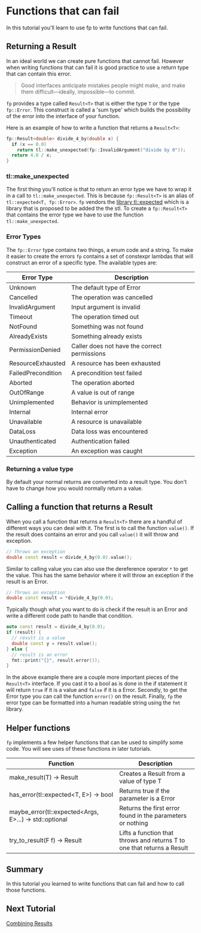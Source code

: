 # Functions that can fail

In this tutorial you'll learn to use fp to write functions that can fail.

## Returning a Result<T>

In an ideal world we can create pure functions that cannot fail.
However when writing functions that can fail it is good practice to use a return type that can contain this error.

> Good interfaces anticipate mistakes people might make, and make them difficult—ideally, impossible—to commit.

`fp` provides a type called `Result<T>` that is either the type `T` or the type `fp::Error`.
This construct is called a 'sum type' which builds the possibility of the error into the interface of your function.

Here is an example of how to write a function that returns a `Result<T>`:

```cpp
fp::Result<double> divide_4_by(double x) {
  if (x == 0.0)
    return tl::make_unexpected(fp::InvalidArgument("divide by 0"));
  return 4.0 / x;
}
```

### tl::make_unexpected

The first thing you'll notice is that to return an error type we have to wrap it in a call to `tl::make_unexpected`.
This is because `fp::Result<T>` is an alias of `tl::expected<T, fp::Error>`.
`fp` vendors the [library tl::expected](https://tl.tartanllama.xyz/en/latest/api/expected.html#tl-expected) which is a library that is proposed to be added the the stl.
To create a `fp::Result<T>` that contains the error type we have to use the function `tl::make_unexpected`.

### Error Types

The `fp::Error` type contains two things, a enum code and a string.
To make it easier to create the errors `fp` contains a set of constexpr lambdas that will construct an error of a specific type.
The available types are:

| Error Type         | Description                                  |
|--------------------|----------------------------------------------|
| Unknown            | The default type of Error                    |
| Cancelled          | The operation was cancelled                  |
| InvalidArgument    | Input argument is invalid                    |
| Timeout            | The operation timed out                      |
| NotFound           | Something was not found                      |
| AlreadyExists      | Something already exists                     |
| PermissionDenied   | Caller does not have the correct permissions |
| ResourceExhausted  | A resource has been exhausted                |
| FailedPrecondition | A precondition test failed                   |
| Aborted            | The operation aborted                        |
| OutOfRange         | A value is out of range                      |
| Unimplemented      | Behavior is unimplemented                    |
| Internal           | Internal error                               |
| Unavailable        | A resource is unavailable                    |
| DataLoss           | Data loss was encountered                    |
| Unauthenticated    | Authentication failed                        |
| Exception          | An exception was caught                      |

### Returning a value type

By default your normal returns are converted into a result type.
You don't have to change how you would normally return a value.

## Calling a function that returns a Result<T>

When you call a function that returns a `Result<T>` there are a handful of different ways you can deal with it.
The first is to call the function `value()`.
If the result does contains an error and you call `value()` it will throw and exception.

```cpp
// Throws an exception
double const result = divide_4_by(0.0).value();
```

Similar to calling value you can also use the dereference operator `*` to get the value.
This has the same behavior where it will throw an exception if the result is an Error.

```cpp
// Throws an exception
double const result = *divide_4_by(0.0);
```

Typically though what you want to do is check if the result is an Error and write a different code path to handle that condition.

```cpp
auto const result = divide_4_by(0.0);
if (result) {
  // result is a value
  double const y = result.value();
} else {
  // result is an error
  fmt::print("{}", result.error());
}
```

In the above example there are a couple more important pieces of the `Result<T>` interface.
If you cast it to a bool as is done in the if statement it will return `true` if it is a value and `false` if it is a Error.
Secondly, to get the Error type you can call the function `error()` on the result.
Finally, `fp` the error type can be formatted into a human readable string using the `fmt` library.

## Helper functions

`fp` implements a few helper functions that can be used to simplify some code.
You will see uses of these functions in later tutorials.

| Function                                                  | Description                                                                |
|-----------------------------------------------------------|----------------------------------------------------------------------------|
| make_result(T) -> Result<T>                               | Creates a Result<T> from a value of type T                                 |
| has_error(tl::expected<T, E>) -> bool                     | Returns true if the parameter is a Error                                   |
| maybe_error(tl::expected<Args, E>...) -> std::optional<E> | Returns the first error found in the parameters or nothing                 |
| try_to_result(F f) -> Result<Ret>                         | Lifts a function that throws and returns T to one that returns a Result<T> |

## Summary

In this tutorial you learned to write functions that can fail and how to call those functions.

## Next Tutorial

[Combining Result<T>s](doc/2_combining.md)
